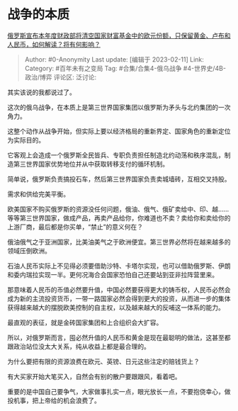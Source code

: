 # 战争的本质
[俄罗斯宣布本年度财政部将清空国家财富基金中的欧元份额，只保留黄金、卢布和人民币，如何解读？将有何影响？](https://www.zhihu.com/question/583148024/answer/2887629864)

> Author: #0-Anonymity
> Last update: [编辑于 2023-02-11]
> Link:
> Category: #百年未有之变局
> Tag: #合集/合集4-俄乌战争 #4-世界史/4B-政治/博弈
> 评论区:
> 泛讨论:

其实该说的我都说过了。

这次的俄乌战争，在本质上是第三世界国家集团以俄罗斯为矛头与北约集团的一次角力。

这整个动作从战争开始，但实际上要以经济格局的重新界定、国家角色的重新定位为实际目的。

它客观上会造成一个俄罗斯全民皆兵、专职负责担任制造北约动荡和秩序混乱，制造第三世界国家优势地位并从中获取转移支付的循环机制。

简单说，俄罗斯负责搞投石车，然后第三世界国家负责卖城墙砖，互相交叉持股。

需求和供给完美平衡。

欧美国家不购买俄罗斯的资源没任何问题，俄油、俄气、俄矿卖给中、印、越……等等第三世界国家，做成产品，再卖产品给你，你难道也不卖？卖给你和卖给你的上游厂商，最后都是你买单，“禁止”的意义何在？

俄油俄气之于亚洲国家，比美油美气之于欧洲便宜。第三世界必然将在越来越多的领域压倒欧洲。

石油人民币实际上不见得必须要借助沙特、卡塔尔实现，也可以借助俄罗斯、伊朗和委内瑞拉实现一半。更何况海合会国家恐怕自己还要站到亚非拉阵营里来。

那意味着人民币的币值必然要升值，中国必然要获得更大的铸币权，人民币必然会成为新的主流投资货币，一带一路国家必然会得到更大的投资，从而进一步的集体获得越来越大的摆脱欧美控制的自主权，以及越来越大的反哺这一体系的能力。

最直观的表征，就是金砖国家集团和上合组织会大扩容。

所以，对俄罗斯而言，囤必然升值的人民币和黄金是现在最聪明的做法，这甚至都跟政治站位没太大关系，纯从收益上都是最合理的。

为什么要把有限的资源浪费在欧元、英镑、日元这些注定的赔钱货上？

有大买家开始大笔买入，自然会有别的散户要跟跟风，看着吧。

重要的是中国自己要争气，大家做事扎实一点，眼光放长一点，不要抱侥幸心，做投机事，把上帝给的机会浪费了。
